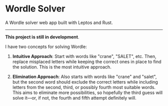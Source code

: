 # Wordle Solver

A Wordle solver web app built with Leptos and Rust.

---

**This project is still in development**.

I have two concepts for solving Wordle:

1. **Intuitive Approach**: Start with words like "crane", "SALET", etc. Then, replace misplaced letters while keeping the correct ones in place to find the solution. This is the most intuitive approach.

2. **Elimination Approach**: Also starts with words like "crane" and "salet", but the second word should exclude the correct letters while including letters from the second, third, or possibly fourth most suitable words. This aims to eliminate more possibilities, so hopefully the third guess will solve it—or, if not, the fourth and fifth attempt definitely will.